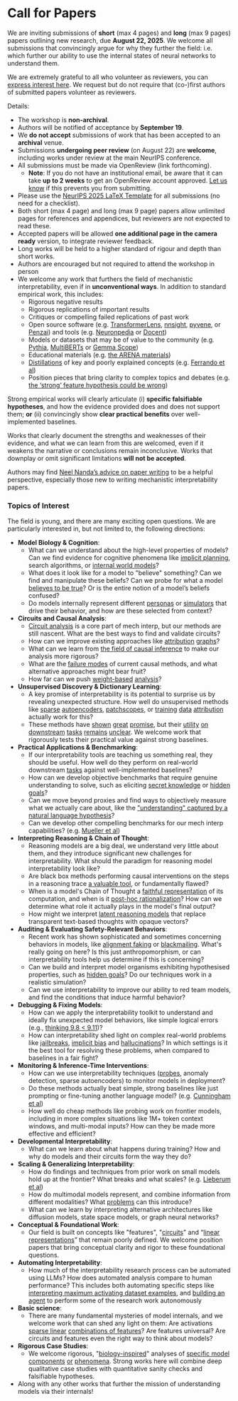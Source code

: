 # Call for Papers
We are inviting submissions of **short** (max 4 pages) and **long** (max 9 pages) papers outlining new research, due **August 22, 2025**. We welcome all submissions that convincingly argue for why they further the field: i.e. which further our ability to use the internal states of neural networks to understand them. 

We are extremely grateful to all who volunteer as reviewers, you can [express interest here](https://www.google.com/url?q=https://docs.google.com/forms/d/e/1FAIpQLSdiw1SJllzoTz_nqzDTzTOGb9DV3W_truQyh-WvYj_QGIi7Mg/viewform?usp%3Ddialog&sa=D&source=editors&ust=1753366743702615&usg=AOvVaw2F1pRhdONl917uFtpMqsRz). We request but do not require that (co-)first authors of submitted papers volunteer as reviewers. 

Details: 
* The workshop is **non-archival**.
* Authors will be notified of acceptance by **September 19**.
* We **do not accept** submissions of work that has been accepted to an **archival** venue.
* Submissions **undergoing peer review** (on August 22) are **welcome**, including works under review at the main NeurIPS conference.
* All submissions must be made via OpenReview (link forthcoming).
  * **Note**: If you do not have an institutional email, be aware that it can take **up to 2 weeks** to get an OpenReview account approved. [Let us know](mailto:neurips2025@mechinterpworkshop.com) if this prevents you from submitting.
* Please use the [NeurIPS 2025 LaTeX Template](https://www.google.com/url?q=https://media.neurips.cc/Conferences/NeurIPS2025/Styles.zip&sa=D&source=editors&ust=1753366743705511&usg=AOvVaw1uSt8UoxkZw31MpLZB4hPg) for all submissions (no need for a checklist).
* Both short (max 4 page) and long (max 9 page) papers allow unlimited pages for references and appendices, but reviewers are not expected to read these.
* Accepted papers will be allowed **one additional page in the camera ready** version, to integrate reviewer feedback.
* Long works will be held to a higher standard of rigour and depth than short works.
* Authors are encouraged but not required to attend the workshop in person
* We welcome any work that furthers the field of mechanistic interpretability, even if in **unconventional ways**. In addition to standard empirical work, this includes:
  * Rigorous negative results
  * Rigorous replications of important results
  * Critiques or compelling failed replications of past work
  * Open source software (e.g. [TransformerLens](https://www.google.com/url?q=https://github.com/neelnanda-io/TransformerLens&sa=D&source=editors&ust=1753366743708002&usg=AOvVaw1yIQXb-olOP3rWbUc0VJ8k), [nnsight](https://www.google.com/url?q=https://github.com/ndif-team/nnsight&sa=D&source=editors&ust=1753366743708199&usg=AOvVaw0pd_zaptRMQyWgDpn9Y8hp), [pyvene](https://www.google.com/url?q=https://github.com/stanfordnlp/pyvene/tree/main/pyvene/models/mlp&sa=D&source=editors&ust=1753366743708383&usg=AOvVaw2EPhAlwf-USh7aQIkLGLIY), or [Penzai](https://www.google.com/url?q=https://github.com/google-deepmind/penzai&sa=D&source=editors&ust=1753366743708524&usg=AOvVaw1Uyiu8kSVRb1CmkFGgdOuf)) and tools (e.g. [Neuronpedia](https://www.google.com/url?q=http://neuronpedia.org&sa=D&source=editors&ust=1753366743708679&usg=AOvVaw3rf08RCRKmV8IMbblM7m8C) or [Docent](https://www.google.com/url?q=https://transluce.org/introducing-docent&sa=D&source=editors&ust=1753366743708837&usg=AOvVaw3_P8o6plbvVf-Kv5jh5XiQ))
  * Models or datasets that may be of value to the community (e.g. [Pythia](https://www.google.com/url?q=https://arxiv.org/abs/2304.01373&sa=D&source=editors&ust=1753366743709188&usg=AOvVaw1BIbnoDRKy3hPcmTnI1-jr), [MultiBERTs](https://www.google.com/url?q=https://arxiv.org/abs/2106.16163&sa=D&source=editors&ust=1753366743709372&usg=AOvVaw18l7KotZ9YH9GjLbKrR2Mw) or [Gemma Scope](https://www.google.com/url?q=https://arxiv.org/abs/2408.05147&sa=D&source=editors&ust=1753366743709489&usg=AOvVaw1HotamNG0fENWmO4ShdcVr))
  * Educational materials (e.g. [the ARENA materials](https://www.google.com/url?q=https://arena3-chapter1-transformer-interp.streamlit.app/&sa=D&source=editors&ust=1753366743709806&usg=AOvVaw2g6B7Eyl2rrMTT3jYXboo9))
  * [Distillations](https://www.google.com/url?q=https://distill.pub/2017/research-debt/&sa=D&source=editors&ust=1753366743710057&usg=AOvVaw3C8BxWxfPoH4C6OSUCr-2k) of key and poorly explained concepts (e.g. [Ferrando et al](https://www.google.com/url?q=https://arxiv.org/abs/2405.00208&sa=D&source=editors&ust=1753366743710328&usg=AOvVaw3PDeXm6ZSmvXBjYcQR873B))
  * Position pieces that bring clarity to complex topics and debates (e.g. [the ‘strong’ feature hypothesis could be wrong](https://www.google.com/url?q=https://www.alignmentforum.org/posts/tojtPCCRpKLSHBdpn/the-strong-feature-hypothesis-could-be-wrong&sa=D&source=editors&ust=1753366743710873&usg=AOvVaw3tp76aOcFmxr0zxIInq5nn))

Strong empirical works will clearly articulate (i) **specific falsifiable hypotheses**, and how the evidence provided does and does not support them; **or** (ii) convincingly show **clear practical benefits** over well-implemented baselines. 

Works that clearly document the strengths and weaknesses of their evidence, and what we can learn from this are welcomed, even if it weakens the narrative or conclusions remain inconclusive. Works that downplay or omit significant limitations **will not be accepted**. 

Authors may find [Neel Nanda’s advice on paper writing](https://www.google.com/url?q=https://www.alignmentforum.org/posts/eJGptPbbFPZGLpjsp/highly-opinionated-advice-on-how-to-write-ml-papers&sa=D&source=editors&ust=1753366743713080&usg=AOvVaw2_vJYz6a3og-O9dVx55vbw) to be a helpful perspective, especially those new to writing mechanistic interpretability papers. 
### Topics of Interest
The field is young, and there are many exciting open questions. We are particularly interested in, but not limited to, the following directions: 
* **Model Biology & Cognition**:
  * What can we understand about the high-level properties of models? Can we find evidence for cognitive phenomena like [implicit planning](https://www.google.com/url?q=https://transformer-circuits.pub/2025/attribution-graphs/biology.html%23dives-poems&sa=D&source=editors&ust=1753366743714213&usg=AOvVaw3_XI8hEKzijBXxWlZ9qZeQ), search algorithms, or [internal world models](https://www.google.com/url?q=https://arxiv.org/abs/2210.13382&sa=D&source=editors&ust=1753366743714554&usg=AOvVaw2jd1NMklQcFRtnQfXC-VrU)?
  * What does it look like for a model to "believe" something? Can we find and manipulate these beliefs? Can we probe for what a model [believes to be true](https://www.google.com/url?q=https://arxiv.org/abs/2310.06824&sa=D&source=editors&ust=1753366743715002&usg=AOvVaw0B76tWSwGs5QCtlZEBgJdr)? Or is the entire notion of a model’s beliefs confused?
  * Do models internally represent different [personas](https://www.google.com/url?q=https://arxiv.org/abs/2406.12094&sa=D&source=editors&ust=1753366743715425&usg=AOvVaw1DX3_KbTLeTb1Y28Ep8s6J) or [simulators](https://www.google.com/url?q=https://www.nature.com/articles/s41586-023-06647-8&sa=D&source=editors&ust=1753366743715644&usg=AOvVaw1xy_v7W6nEsS3NOvh7rHWs) that drive their behavior, and how are these selected from context?
* **Circuits and Causal Analysis**:
  * [Circuit analysis](https://www.google.com/url?q=https://distill.pub/2020/circuits/zoom-in/&sa=D&source=editors&ust=1753366743716229&usg=AOvVaw2SEUL0i8BYB9mLIZLYBUQR) is a core part of mech interp, but our methods are still nascent. What are the best ways to find and validate circuits?
  * How can we improve existing approaches like [attribution](https://www.google.com/url?q=https://arxiv.org/abs/2406.11944&sa=D&source=editors&ust=1753366743716701&usg=AOvVaw3I5TkVWEMIEjYmNDdpgLai) [graphs](https://www.google.com/url?q=https://transformer-circuits.pub/2025/attribution-graphs/methods.html&sa=D&source=editors&ust=1753366743716865&usg=AOvVaw31_epohKaKjaBCroftFFhE)?
  * What can we learn from [the field of causal inference](https://www.google.com/url?q=https://arxiv.org/abs/2407.04690&sa=D&source=editors&ust=1753366743717110&usg=AOvVaw3MecVPomYJzcGbqOJlf8aR) to make our analysis more rigorous?
  * What are the [failure modes](https://www.google.com/url?q=https://arxiv.org/abs/2307.15771&sa=D&source=editors&ust=1753366743717412&usg=AOvVaw2ttObA2lvDmdJEfS_mM9KU) of current causal methods, and what alternative approaches might bear fruit?
  * How far can we push [weight-based](https://www.google.com/url?q=https://arxiv.org/abs/2301.05217&sa=D&source=editors&ust=1753366743717880&usg=AOvVaw2WyUzwMkVGX-pzq9HXetIl) [analysis](https://www.google.com/url?q=https://arxiv.org/abs/2410.08417&sa=D&source=editors&ust=1753366743718040&usg=AOvVaw3uS66Uu62kkXKB5nCsQXZp)?
* **Unsupervised Discovery & Dictionary Learning**:
  * A key promise of interpretability is its potential to surprise us by revealing unexpected structure. How well do unsupervised methods like [sparse](https://www.google.com/url?q=https://arxiv.org/abs/2103.15949&sa=D&source=editors&ust=1753366743718817&usg=AOvVaw1SscxEgfbQBsdTb8PpS-fp) [autoencoders](https://www.google.com/url?q=https://transformer-circuits.pub/2023/monosemantic-features&sa=D&source=editors&ust=1753366743719042&usg=AOvVaw3s307KVvWs-Yp1_feAi8ib), [patch](https://www.google.com/url?q=https://arxiv.org/abs/2401.06102&sa=D&source=editors&ust=1753366743719210&usg=AOvVaw1CN6SiuvApsC4pM56mXKyo)[scopes](https://www.google.com/url?q=https://arxiv.org/abs/2403.10949v2&sa=D&source=editors&ust=1753366743719352&usg=AOvVaw2oLTwLyskXUCE9QMf0IDM9), or [training](https://www.google.com/url?q=https://proceedings.mlr.press/v70/koh17a?ref%3Dhttps://githubhelp.com&sa=D&source=editors&ust=1753366743719520&usg=AOvVaw0SoPC-_8pUYNjnPt4SzIbX) [data](https://www.google.com/url?q=https://arxiv.org/abs/2308.03296&sa=D&source=editors&ust=1753366743719701&usg=AOvVaw14fZ7OQUNlm3SrBHZbmVJW) [attribution](https://www.google.com/url?q=https://arxiv.org/abs/2205.11482&sa=D&source=editors&ust=1753366743719836&usg=AOvVaw0s1Kdg26v_26Fnv8fXYxX7) actually work for this?
  * These methods have [shown](https://www.google.com/url?q=https://transformer-circuits.pub/2024/scaling-monosemanticity/index.html&sa=D&source=editors&ust=1753366743720171&usg=AOvVaw1rwwPcVt1pNx_MwV92OkpQ) [great](https://www.google.com/url?q=https://transformer-circuits.pub/2025/attribution-graphs/biology.html&sa=D&source=editors&ust=1753366743720423&usg=AOvVaw3CTnPccVtl4qxTBAUTjD4F) [promise](https://www.google.com/url?q=https://arxiv.org/abs/2503.10965&sa=D&source=editors&ust=1753366743720641&usg=AOvVaw0JIjkoSk_emcRnJARufKkD), but their [utility](https://www.google.com/url?q=https://arxiv.org/abs/2502.16681&sa=D&source=editors&ust=1753366743720871&usg=AOvVaw1m7J4fD-QY4nuNLNHtYLAx) [on](https://www.google.com/url?q=https://www.tilderesearch.com/blog/sieve&sa=D&source=editors&ust=1753366743720996&usg=AOvVaw3JswrGakZTiBNMSsnBy-ao) [downstream](https://www.google.com/url?q=https://arxiv.org/abs/2501.17148&sa=D&source=editors&ust=1753366743721116&usg=AOvVaw33QAwBOi1iJW4Q5kTjt3Gq) [tasks](https://www.google.com/url?q=https://transformer-circuits.pub/2024/features-as-classifiers/index.html&sa=D&source=editors&ust=1753366743721247&usg=AOvVaw29B3pDNhdJOfviiL38ZORp) [remains](https://www.google.com/url?q=https://arxiv.org/abs/2502.04382&sa=D&source=editors&ust=1753366743721360&usg=AOvVaw1KqWPsXhgJhV-7YhqP2K5t) [unclear](https://www.google.com/url?q=https://www.alignmentforum.org/posts/4uXCAJNuPKtKBsi28/negative-results-for-saes-on-downstream-tasks&sa=D&source=editors&ust=1753366743721617&usg=AOvVaw2B2ZPLKzeaFczs_pZ2kvjQ). We welcome work that rigorously tests their practical value against strong baselines.
* **Practical Applications & Benchmarking**:
  * If our interpretability tools are teaching us something real, they should be useful. How well do they perform on real-world downstream [tasks](https://www.google.com/url?q=https://www.lesswrong.com/posts/wGRnzCFcowRCrpX4Y/downstream-applications-as-validation-of-interpretability&sa=D&source=editors&ust=1753366743722605&usg=AOvVaw1mHFg5ujhg2izbaWqJfibW) against well-implemented baselines?
  * How can we develop objective benchmarks that require genuine understanding to solve, such as eliciting [secret knowledge](https://www.google.com/url?q=https://arxiv.org/abs/2505.14352&sa=D&source=editors&ust=1753366743723233&usg=AOvVaw0PbJH3xnI4XaPm8p2r6HgX) or [hidden goals](https://www.google.com/url?q=https://arxiv.org/abs/2503.10965&sa=D&source=editors&ust=1753366743723403&usg=AOvVaw2iKZdDZVVurBa2LP5uyE1p)?
  * Can we move beyond proxies and find ways to objectively measure what we actually care about, like the ["understanding" captured by a natural language hypothesis](https://www.google.com/url?q=https://arxiv.org/abs/2502.04382&sa=D&source=editors&ust=1753366743723990&usg=AOvVaw3_P8jpeexp7BBPUgGnl1-w)?
  * Can we develop other compelling benchmarks for our mech interp capabilities? (e.g. [Mueller et al](https://www.google.com/url?q=https://arxiv.org/abs/2504.13151&sa=D&source=editors&ust=1753366743724535&usg=AOvVaw1Q1OzEf91ErXD7DEsm2NFF))
* **Interpreting Reasoning & Chain of Thought**:
  * Reasoning models are a big deal, we understand very little about them, and they introduce significant new challenges for interpretability. What should the paradigm for reasoning model interpretability look like?
  * Are black box methods performing causal interventions on the steps in a reasoning trace [a valuable tool](https://www.google.com/url?q=https://arxiv.org/abs/2506.19143&sa=D&source=editors&ust=1753366743726127&usg=AOvVaw1CT3Aikz8xkrLghzHvycxD), or fundamentally flawed?
  * When is a model's Chain of Thought a [faithful representation](https://www.google.com/url?q=https://arxiv.org/abs/2305.04388&sa=D&source=editors&ust=1753366743726704&usg=AOvVaw2mdzSKOPoz_mf8HQ03bUBB) of its computation, and when is it [post-hoc rationalization](https://www.google.com/url?q=https://arxiv.org/abs/2503.08679&sa=D&source=editors&ust=1753366743727078&usg=AOvVaw2GRbVSeFG-39s2Ty05vE1D)? How can we determine what role it actually plays in the model's final output?
  * How might we interpret [latent reasoning models](https://www.google.com/url?q=https://arxiv.org/abs/2412.06769&sa=D&source=editors&ust=1753366743727657&usg=AOvVaw18x0ZUUOkJNKv8_A6_5HBl) that replace transparent text-based thoughts with opaque vectors?
* **Auditing & Evaluating Safety-Relevant Behaviors**:
  * Recent work has shown sophisticated and sometimes concerning behaviors in models, like [alignment faking](https://www.google.com/url?q=https://arxiv.org/abs/2412.14093&sa=D&source=editors&ust=1753366743728607&usg=AOvVaw2vVUyIUZuT9gUlNVfp4TpW) or [blackmailing](https://www.google.com/url?q=https://www.anthropic.com/research/agentic-misalignment&sa=D&source=editors&ust=1753366743728843&usg=AOvVaw06Dm6QX1-Aln7qMlrAf-f_). What's really going on here? Is this just anthropomorphism, or can interpretability tools help us determine if this is concerning?
  * Can we build and interpret model organisms exhibiting hypothesised properties, such as [hidden goals](https://www.google.com/url?q=https://arxiv.org/abs/2503.10965&sa=D&source=editors&ust=1753366743729513&usg=AOvVaw1bOuehM-6Xjx_Ti9dY7XNc)? Do our techniques work in a realistic simulation?
  * Can we use interpretability to improve our ability to red team models, and find the conditions that induce harmful behavior?
* **Debugging & Fixing Models**:
  * How can we apply the interpretability toolkit to understand and ideally fix unexpected model behaviors, like simple logical errors (e.g., [thinking 9.8 < 9.11](https://www.google.com/url?q=https://transluce.org/observability-interface&sa=D&source=editors&ust=1753366743730911&usg=AOvVaw2Kz0E3UhgT20Y3kafcAJsi))?
  * How can interpretability shed light on complex real-world problems like [jailbreaks](https://www.google.com/url?q=https://transformer-circuits.pub/2025/attribution-graphs/biology.html%23dives-jailbreak&sa=D&source=editors&ust=1753366743731464&usg=AOvVaw2Q0nodkREpUhfSttswEqvL), [implicit bias](https://www.google.com/url?q=https://arxiv.org/abs/2506.10922&sa=D&source=editors&ust=1753366743731721&usg=AOvVaw3n0wp6v8ni2yhVFmGBNK8v) and [hallucinations](https://www.google.com/url?q=https://arxiv.org/abs/2411.14257&sa=D&source=editors&ust=1753366743731950&usg=AOvVaw09bHBHbCHl6KssS8RA6KPA)? In which settings is it the best tool for resolving these problems, when compared to baselines in a fair fight?
* **Monitoring & Inference-Time Interventions**:
  * How can we use interpretability techniques ([probes](https://www.google.com/url?q=https://arxiv.org/abs/2102.12452&sa=D&source=editors&ust=1753366743733069&usg=AOvVaw0ddQN_p-lbzh3WWXa49se6), anomaly detection, sparse autoencoders) to monitor models in deployment?
  * Do these methods actually beat simple, strong baselines like just prompting or fine-tuning another language model? (e.g. [Cunningham et al](https://www.google.com/url?q=https://alignment.anthropic.com/2025/cheap-monitors/&sa=D&source=editors&ust=1753366743734117&usg=AOvVaw1tu5KwyghGcHP7hJAXL_WB))
  * How well do cheap methods like probing work on frontier models, including in more complex situations like 1M+ token context windows, and multi-modal inputs? How can they be made more effective and efficient?
* **Developmental Interpretability**:
  * What can we learn about what happens during training? How and why do models and their circuits form the way they do?
* **Scaling & Generalizing Interpretability**:
  * How do findings and techniques from prior work on small models hold up at the frontier? What breaks and what scales? (e.g. [Lieberum et al](https://www.google.com/url?q=https://arxiv.org/abs/2307.09458&sa=D&source=editors&ust=1753366743736966&usg=AOvVaw0HWVkvOlG15u-ULEY0Jai_))
  * How do multimodal models represent, and combine information from different modalities? What [problems](https://www.google.com/url?q=https://openreview.net/pdf?id%3DVUhRdZp8ke&sa=D&source=editors&ust=1753366743737686&usg=AOvVaw3aDsgbFWLuS85ONcjZXkwB) can this introduce?
  * What can we learn by interpreting alternative architectures like diffusion models, state space models, or graph neural networks?
* **Conceptual & Foundational Work**:
  * Our field is built on concepts like "features", "[circuits](https://www.google.com/url?q=https://distill.pub/2020/circuits/zoom-in/&sa=D&source=editors&ust=1753366743739138&usg=AOvVaw0btqx3glEVvMbsX0nuxtSg)" and “[linear representations](https://www.google.com/url?q=https://transformer-circuits.pub/2024/july-update/index.html%23linear-representations&sa=D&source=editors&ust=1753366743739457&usg=AOvVaw3AWCJXAHZg25NYQ-mQON9-)” that remain poorly defined. We welcome position papers that bring conceptual clarity and rigor to these foundational questions.
* **Automating Interpretability**:
  * How much of the interpretability research process can be automated using LLMs? How does automated analysis compare to human performance? This includes both automating specific steps like [interpreting maximum activating dataset examples](https://www.google.com/url?q=https://openaipublic.blob.core.windows.net/neuron-explainer/paper/index.html&sa=D&source=editors&ust=1753366743741091&usg=AOvVaw2xyJ4urALAtcLHbIIWyxDq), and [building an agent](https://www.google.com/url?q=https://arxiv.org/abs/2404.14394&sa=D&source=editors&ust=1753366743741452&usg=AOvVaw3TqvC5ZAI3dEaGL8Ye-Yt2) to perform some of the research work autonomously
* **Basic science**:
  * There are many fundamental mysteries of model internals, and we welcome work that can shed any light on them: Are activations [sparse linear](https://www.google.com/url?q=https://arxiv.org/abs/1601.03764&sa=D&source=editors&ust=1753366743742510&usg=AOvVaw1oE1BXH3yXAh2_GVZr9xPI) [combinations of features](https://www.google.com/url?q=https://transformer-circuits.pub/2022/toy_model/index.html&sa=D&source=editors&ust=1753366743742801&usg=AOvVaw0g8QzFYmXrHJJRD0wSZYDU)? Are features universal? Are circuits and features even the right way to think about models?
* **Rigorous Case Studies**:
  * We welcome rigorous, "[biology-inspired](https://www.google.com/url?q=https://distill.pub/2020/circuits/curve-circuits/&sa=D&source=editors&ust=1753366743743800&usg=AOvVaw022Ll5WkKrmWFccqNTr5FA)" analyses of [specific model](https://www.google.com/url?q=https://arxiv.org/abs/2310.04625&sa=D&source=editors&ust=1753366743744172&usg=AOvVaw3uaPh-P2PDQYOUtwLqwJOO) [components](https://www.google.com/url?q=https://transformer-circuits.pub/2024/scaling-monosemanticity/index.html&sa=D&source=editors&ust=1753366743744430&usg=AOvVaw3Mit3wTitn8YZgKYOzfLH0) [or](https://www.google.com/url?q=https://arxiv.org/abs/2305.01610&sa=D&source=editors&ust=1753366743744670&usg=AOvVaw14MJvLd9AZAi5HFX0dY0pR) [phenomena](https://www.google.com/url?q=https://arxiv.org/abs/2306.09346&sa=D&source=editors&ust=1753366743744937&usg=AOvVaw04XiGpdlnSJWQ-wEuPRKiA). Strong works here will combine deep qualitative case studies with quantitative sanity checks and falsifiable hypotheses.
* Along with any other works that further the mission of understanding models via their internals!